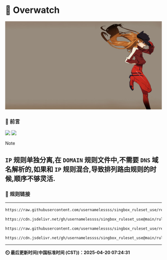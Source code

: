 
# 🧸 Overwatch
![](https://raw.githubusercontent.com/usernamelessss/picture-bed/main/images/202504042256831.jpg)
### 📣 前言
![](https://shields.io/badge/-移除重复规则-ff69b4) ![](https://shields.io/badge/-IP&nbsp;规则单独存放不与&nbsp;DOMAIN&nbsp;等混合-green)
> [!NOTE]
**`IP` 规则单独分离,在 `DOMAIN` 规则文件中,不需要 `DNS` 域名解析的,如果和 `IP` 规则混合,导致排列路由规则的时候,顺序不够灵活.**
---

###  🔗 规则链接
---

```url
https://raw.githubusercontent.com/usernamelessss/singbox_ruleset_use/refs/heads/main/rule/Overwatch/Overwatch_IP.json
```

```url
https://cdn.jsdelivr.net/gh/usernamelessss/singbox_ruleset_use@main/rule/Overwatch/Overwatch_IP.json
```

```url
https://raw.githubusercontent.com/usernamelessss/singbox_ruleset_use/refs/heads/main/rule/Overwatch/Overwatch_IP.srs
```

```url
https://cdn.jsdelivr.net/gh/usernamelessss/singbox_ruleset_use@main/rule/Overwatch/Overwatch_IP.srs
```

---
**⏲️ 最后更新时间(中国标准时间 (CST))：2025-04-20 07:24:31**